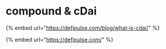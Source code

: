 # compound & cDai

{% embed url="https://defipulse.com/blog/what-is-cdai/" %}

{% embed url="https://defipulse.com/" %}


